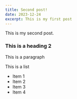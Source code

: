 ```yaml
---
title: Second post!
date: 2023-12-24
excerpt: This is my first post
---
```


This is my second post.

### This is a heading 2

This is a paragraph

This is a list

- Item 1
- Item 2
- Item 3
- Item 4
